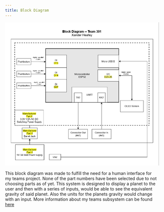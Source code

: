 ```yaml
---
title: Block Diagram
---
```


![Block Diagram](Screenshot%202025-01-30%20at%2016-55-21%20Xander%20Heafey%20Block%20Diagram-314.png)

This block diagram was made to fulfill the need for a human interface for my teams project. None of the part numbers have been selected due to not choosing parts as of yet. This system is designed to display a planet to the user and then with a series of inputs, would be able to see the equivalent gravity of said planet. Also the units for the planets gravity would change with an input. More information about my teams subsystem can be found [here](https://egr314-2025-s-301.github.io/main-page/)